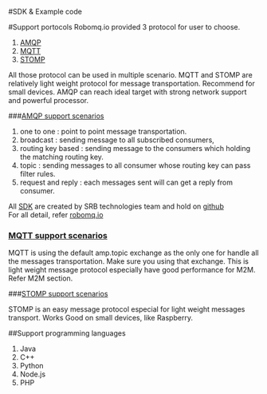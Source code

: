 #SDK & Example code

#Support portocols
Robomq.io provided 3 protocol for user to choose.  

1. [AMQP](http://www.amqp.org/)
2. [MQTT](http://mqtt.org/)
3. [STOMP](https://stomp.github.io/)
	 
All those protocol can be used in multiple scenario. 
MQTT and STOMP are relatively light weight protocol for message transportation. Recommend for small devices. 
AMQP can reach ideal target with strong network support and powerful processor.
 
	
###[AMQP support scenarios ](https://github.com/robomq/robomq.io/tree/master/sdk/AMQP)

1. one to one : point to point message transportation. 
2. broadcast : sending message to all subscribed consumers,
3. routing key based : sending message to the consumers which holding the matching routing key. 
4. topic : sending messages to all consumer whose routing key can pass filter rules.
5. request and reply : each messages sent will can get a reply from consumer. 

All [SDK](https://github.com/robomq/robomq.io) are created by SRB technologies team and hold on [github](https://github.com/robomq/robomq.io)<br>
For all detail, refer [robomq.io](https://github.com/robomq/robomq.io)

### [MQTT support scenarios](https://github.com/robomq/robomq.io/tree/master/sdk/MQTT)

MQTT is using the default amp.topic exchange as the only one for handle all the messages transportation. Make sure you using that exchange. This is light weight message protocol especially have good performance for M2M. Refer M2M section. 

###[STOMP support scenarios](https://github.com/robomq/robomq.io/tree/master/sdk/STOMP)

STOMP is an easy message protocol especial for light weight messages transport. Works Good on small devices, like Raspberry.

##Support programming languages

1. Java
2. C++
3. Python
4. Node.js
5. PHP


